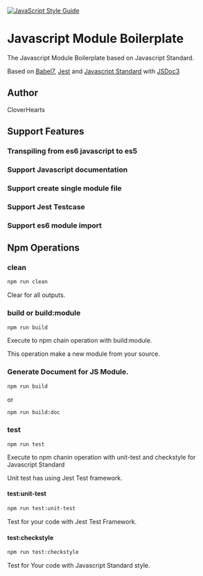 [![JavaScript Style Guide](https://cdn.rawgit.com/standard/standard/master/badge.svg)](https://github.com/standard/standard)

# Javascript Module Boilerplate
The Javascript Module Boilerplate based on Javascript Standard.

Based on [Babel7](https://babeljs.io/), [Jest](https://jestjs.io) and [Javascript Standard](https://standardjs.com/)
with [JSDoc3](http://usejsdoc.org/)

## Author
CloverHearts

## Support Features
### Transpiling from es6 javascript to es5

### Support Javascript documentation

### Support create single module file

### Support Jest Testcase

### Support es6 module import

## Npm Operations
### clean
```bash
npm run clean
```
Clear for all outputs.

### build or build:module
```bash
npm run build
```
Execute to npm chain operation with build:module.

This operation make a new module from your source.

### Generate Document for JS Module.
```bash
npm run build
```
or

```bash
npm run build:doc
```

### test
```base
npm run test
```
Execute to npm chanin operation with unit-test and checkstyle for Javascript Standard

Unit test has using Jest Test framework.

#### test:unit-test
```bash
npm run test:unit-test
```
Test for your code with Jest Test Framework.

#### test:checkstyle
```bash
npm run test:checkstyle
```
Test for Your code with Javascript Standard style.

